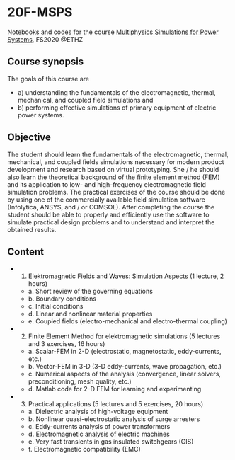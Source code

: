 # 20F-MSPS
Notebooks and codes for the course [Multiphysics Simulations for Power Systems](http://www.vvz.ethz.ch/Vorlesungsverzeichnis/lerneinheit.view?lerneinheitId=135550&semkez=2020S&ansicht=KATALOGDATEN&lang=en), FS2020 @ETHZ

## Course synopsis

The goals of this course are
* a) understanding the fundamentals of the electromagnetic, thermal, mechanical, and coupled field simulations and
* b) performing effective simulations of primary equipment of electric power systems.

## Objective
The student should learn the fundamentals of the electromagnetic, thermal, mechanical, and coupled fields simulations necessary for modern product development and research based on virtual prototyping. She / he should also learn the theoretical background of the finite element method (FEM) and its application to low- and high-frequency electromagnetic field simulation problems. The practical exercises of the course should be done by using one of the commercially available field simulation software (Infolytica, ANSYS, and / or COMSOL). After completing the course the student should be able to properly and efficiently use the software to simulate practical design problems and to understand and interpret the obtained results.

## Content
* 1. Elektromagnetic Fields and Waves: Simulation Aspects (1 lecture, 2 hours)
  * a. Short review of the governing equations
  * b. Boundary conditions
  * c. Initial conditions
  * d. Linear and nonlinear material properties
  * e. Coupled fields (electro-mechanical and electro-thermal coupling)

* 2. Finite Element Method for elektromagnetic simulations (5 lectures and 3 exercises, 16 hours)
  * a. Scalar-FEM in 2-D (electrostatic, magnetostatic, eddy-currents, etc.) 
  * b. Vector-FEM in 3-D (3-D eddy-currents, wave propagation, etc.)
  * c. Numerical aspects of the analysis (convergence, linear solvers, preconditioning, mesh quality, etc.)
  * d. Matlab code for 2-D FEM for learning and experimenting

* 3. Practical applications (5 lectures and 5 exercises, 20 hours)
  * a. Dielectric analysis of high-voltage equipment
  * b. Nonlinear quasi-electrostatic analysis of surge arresters
  * c. Eddy-currents analysis of power transformers
  * d. Electromagnetic analysis of electric machines
  * e. Very fast transients in gas insulated switchgears (GIS)
  * f. Electromagnetic compatibility (EMC)
